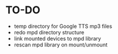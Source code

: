 # TO-DO

- temp directory for Google TTS mp3 files
- redo mpd directory structure
- link mounted devices to mpd library 
- rescan mpd library on mount/unmount
